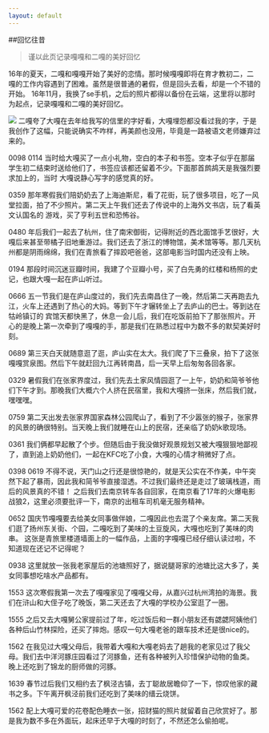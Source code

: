 ```yaml
---
layout: default
---
```

##回忆往昔

>谨以此页记录嘎嘎和二嘎的美好回忆

16年的夏天，二嘎和嘎嘎开始了美好的恋情。那时候嘎嘎即将在育才教初二，二嘎的工作内容遇到了困难。虽然是很普通的暑假，但是回头去看，却是一个不错的开始。
16年11月，我换了se手机，之后的照片都得以备份在云端，这里将以那时为起点，记录嘎嘎和二嘎的美好回忆。

 ![][image-1]
 二嘎夸了大嘎在去年给我写的信里的字好看，大嘎埋怨都没看过我的字，于是我创作了这幅，只能说确实不咋样，再美颜也没用，毕竟是一路被语文老师嫌弃过来的。
 
 0098 0114
 当时给大嘎买了一点小礼物，空白的本子和书签。空本子似乎在那届学生初二结束时送给他们了，书签应该都还留着不少。下面那首鹧鸪天是我强烈要求加上的，当时
 大嘎说静心写字的感觉真的好。
 
 0359
 那年寒假我们陪奶奶去了上海迪斯尼，看了花街，玩了很多项目，吃了一风堂拉面，拍了不少照片。第二天上午我们还去了传说中的上海外文书店，玩了看英文认国名的
 游戏，买了亨利五世和恐怖谷。
 
 0480
 年后我们一起去了杭州，住了南宋御街，记得附近的西北面馆手艺很好，大嘎后来甚至带橘子旧地重游过。我们还去了浙江的博物馆，美术馆等等。那几天杭州都是阴雨绵绵，我们在青旅看了摔跤吧爸爸，这部电影当时国内还没有上映。
 
 0194
 那段时间沉迷豆瓣时间，我建了个豆瓣小号，买了白先勇的红楼和杨照的史记，也跟大嘎一起在庐山听过。
 
 0666
 五一节我们是在庐山度过的，我们先去南昌住了一晚，然后第二天再跑去九江，火车上还遇到了热心的大妈。等到下午才辗转坐上了去庐山的巴士。等到达在牯岭镇订的
 宾馆天都快黑了，休息一会儿后，我们在吃饭前拍下了那张照片。开心的是晚上第一次牵到了嘎嘎的手，那是我们在熟悉过程中为数不多的默契美好时刻。
 
 0689
 第三天白天就随意逛了逛，庐山实在太大。我们爬了下三叠泉，拍下了这张嘎嘎赏泉图。然后下午就赶回九江再转南昌，后一天早上后匆匆各回各家。
 
 0329
 暑假我们在张家界度过，我们先去土家风情园逛了一上午，奶奶和简爷爷他们下午才到。那晚我们大概六个人挤在民宿里，我和大嘎挤一张床，然后我们就，嘿嘿嘿。
 
 0759
 第二天出发去张家界国家森林公园爬山了，看到了不少嚣张的猴子，张家界的风景的确很特别。当天晚上我们就睡在山上的民宿，还亲临了奶奶k歌现场。
 
 0361
 我们俩都早起散了个步。但随后由于我没做好观景规划又被大嘎狠狠地鄙视了，直到追上奶奶他们，一起在KFC吃了小食，大嘎的心情才稍微好了点。
 
 0398
 0619
 不得不说，天门山之行还是很惊艳的，就是天公实在不作美，中午突然下起了暴雨，因此我和简爷爷直接湿透。不过我们最终还是走过了玻璃栈道，雨后的风景真的不错！
 之后我们去南京转车各自回家，在南京看了17年的火爆电影战狼2，这里必须要批评一下，南京的出租车司机毫无服务精神。
 
 0652
 国庆节嘎嘎要去给美女同事做伴娘，二嘎因此也去混了个亲友席。第二天我们逛了扬州东关街、个园，二嘎吃到了美味的土豆旋风，大嘎也吃到了美味的肉串。
 这张是青旅里楼道墙面上的一幅作品，上面的字嘎嘎已经仔细认读过啦，不知道现在还记不记得呢？
 
 0938
 这里就放一张我老家屋后的池塘照好了，据说腿哥家的池塘比这大多了，美女同事想吃啥水产品都有。
 
 1553
 这次寒假我第一次去了嘎嘎家见了嘎嘎父母，从嘉兴过杭州湾拍的海景。我们在浒山和大侄子吃了晚饭，第二天还去了大嘎的学校办公室逛了一圈。
 
 1555
 之后又去大嘎舅公家提前过了年，吃过饭后和一群小朋友还有勰勰阿姨他们各种后山竹林探险，还买了摔炮。感叹一句大嘎老爸的跟车技术还是很nice的。
 
 1562
 在我见过大嘎父母后，我带着大嘎和大嘎老妈去了趟我的老家见过了我父母。我们去中洋河豚庄园看过了河豚鱼，还有各种被列入珍惜保护动物的鱼类。
 晚上还吃到了锦龙的厨师做的河豚。
 
 1639
 春节过后我们又相约去了枫泾古镇，去丁聪故居瞻仰了一下，惊叹他家的藏书之多。下午离开枫泾前我们还吃到了美味的缙云烧饼。
 
 1562
 配上大嘎可爱的花卷配色睡衣一张，招财猫的照片就留着自己欣赏好了。那是我为数不多在外面玩，起床还早于大嘎的时刻了，不然还怎么偷拍呢。
 
 [image-1]:https://github.com/aladden/aladden.github.io/blob/master/pics/IMG_0037.JPG
